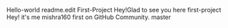 Hello-world
 readme.edit
First-Project
Hey!Glad to see you here
first-project
Hey! it's me mishra160  first on GitHub Community.
 master
